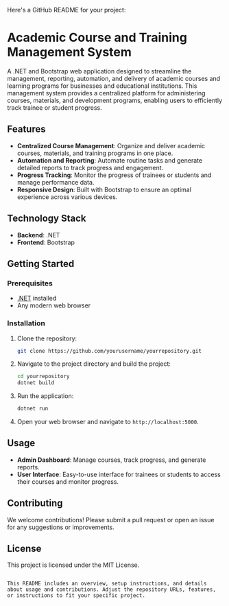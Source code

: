 Here's a GitHub README for your project:

# Academic Course and Training Management System

A .NET and Bootstrap web application designed to streamline the management, reporting, automation, and delivery of academic courses and learning programs for businesses and educational institutions. This management system provides a centralized platform for administering courses, materials, and development programs, enabling users to efficiently track trainee or student progress.

## Features

- **Centralized Course Management**: Organize and deliver academic courses, materials, and training programs in one place.
- **Automation and Reporting**: Automate routine tasks and generate detailed reports to track progress and engagement.
- **Progress Tracking**: Monitor the progress of trainees or students and manage performance data.
- **Responsive Design**: Built with Bootstrap to ensure an optimal experience across various devices.

## Technology Stack

- **Backend**: .NET
- **Frontend**: Bootstrap

## Getting Started

### Prerequisites

- [.NET](https://dotnet.microsoft.com/) installed
- Any modern web browser

### Installation

1. Clone the repository:
   ```bash
   git clone https://github.com/yourusername/yourrepository.git

2. Navigate to the project directory and build the project:
   ```bash
   cd yourrepository
   dotnet build
   ```

3. Run the application:
   ```bash
   dotnet run
   ```

4. Open your web browser and navigate to `http://localhost:5000`.

## Usage

- **Admin Dashboard**: Manage courses, track progress, and generate reports.
- **User Interface**: Easy-to-use interface for trainees or students to access their courses and monitor progress.

## Contributing

We welcome contributions! Please submit a pull request or open an issue for any suggestions or improvements.

## License

This project is licensed under the MIT License.
```

This README includes an overview, setup instructions, and details about usage and contributions. Adjust the repository URLs, features, or instructions to fit your specific project.
